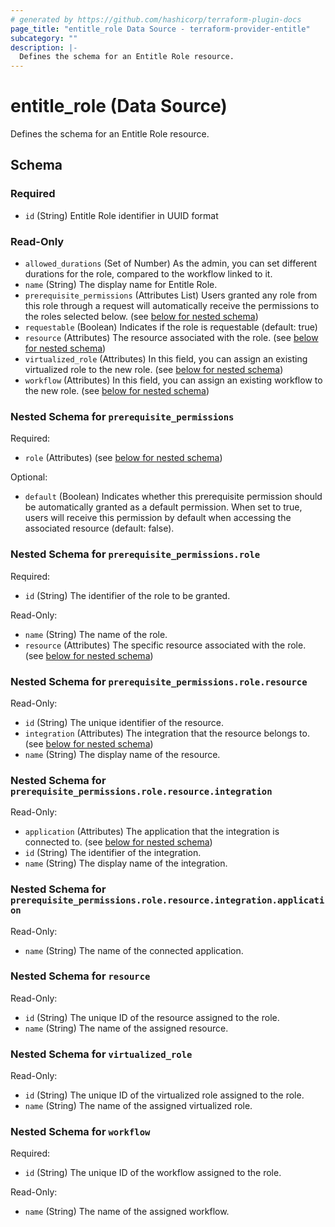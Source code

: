 ```yaml
---
# generated by https://github.com/hashicorp/terraform-plugin-docs
page_title: "entitle_role Data Source - terraform-provider-entitle"
subcategory: ""
description: |-
  Defines the schema for an Entitle Role resource.
---
```


# entitle_role (Data Source)

Defines the schema for an Entitle Role resource.



<!-- schema generated by tfplugindocs -->
## Schema

### Required

- `id` (String) Entitle Role identifier in UUID format

### Read-Only

- `allowed_durations` (Set of Number) As the admin, you can set different durations for the role, compared to the workflow linked to it.
- `name` (String) The display name for Entitle Role.
- `prerequisite_permissions` (Attributes List) Users granted any role from this role through a request will automatically receive the permissions to the roles selected below. (see [below for nested schema](#nestedatt--prerequisite_permissions))
- `requestable` (Boolean) Indicates if the role is requestable (default: true)
- `resource` (Attributes) The resource associated with the role. (see [below for nested schema](#nestedatt--resource))
- `virtualized_role` (Attributes) In this field, you can assign an existing virtualized role to the new role. (see [below for nested schema](#nestedatt--virtualized_role))
- `workflow` (Attributes) In this field, you can assign an existing workflow to the new role. (see [below for nested schema](#nestedatt--workflow))

<a id="nestedatt--prerequisite_permissions"></a>
### Nested Schema for `prerequisite_permissions`

Required:

- `role` (Attributes) (see [below for nested schema](#nestedatt--prerequisite_permissions--role))

Optional:

- `default` (Boolean) Indicates whether this prerequisite permission should be automatically granted as a default permission. When set to true, users will receive this permission by default when accessing the associated resource (default: false).

<a id="nestedatt--prerequisite_permissions--role"></a>
### Nested Schema for `prerequisite_permissions.role`

Required:

- `id` (String) The identifier of the role to be granted.

Read-Only:

- `name` (String) The name of the role.
- `resource` (Attributes) The specific resource associated with the role. (see [below for nested schema](#nestedatt--prerequisite_permissions--role--resource))

<a id="nestedatt--prerequisite_permissions--role--resource"></a>
### Nested Schema for `prerequisite_permissions.role.resource`

Read-Only:

- `id` (String) The unique identifier of the resource.
- `integration` (Attributes) The integration that the resource belongs to. (see [below for nested schema](#nestedatt--prerequisite_permissions--role--resource--integration))
- `name` (String) The display name of the resource.

<a id="nestedatt--prerequisite_permissions--role--resource--integration"></a>
### Nested Schema for `prerequisite_permissions.role.resource.integration`

Read-Only:

- `application` (Attributes) The application that the integration is connected to. (see [below for nested schema](#nestedatt--prerequisite_permissions--role--resource--integration--application))
- `id` (String) The identifier of the integration.
- `name` (String) The display name of the integration.

<a id="nestedatt--prerequisite_permissions--role--resource--integration--application"></a>
### Nested Schema for `prerequisite_permissions.role.resource.integration.application`

Read-Only:

- `name` (String) The name of the connected application.






<a id="nestedatt--resource"></a>
### Nested Schema for `resource`

Read-Only:

- `id` (String) The unique ID of the resource assigned to the role.
- `name` (String) The name of the assigned resource.


<a id="nestedatt--virtualized_role"></a>
### Nested Schema for `virtualized_role`

Read-Only:

- `id` (String) The unique ID of the virtualized role assigned to the role.
- `name` (String) The name of the assigned virtualized role.


<a id="nestedatt--workflow"></a>
### Nested Schema for `workflow`

Required:

- `id` (String) The unique ID of the workflow assigned to the role.

Read-Only:

- `name` (String) The name of the assigned workflow.
